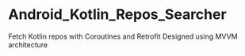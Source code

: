 # Android_Kotlin_Repos_Searcher
Fetch Kotlin repos with Coroutines and Retrofit
Designed using MVVM architecture
